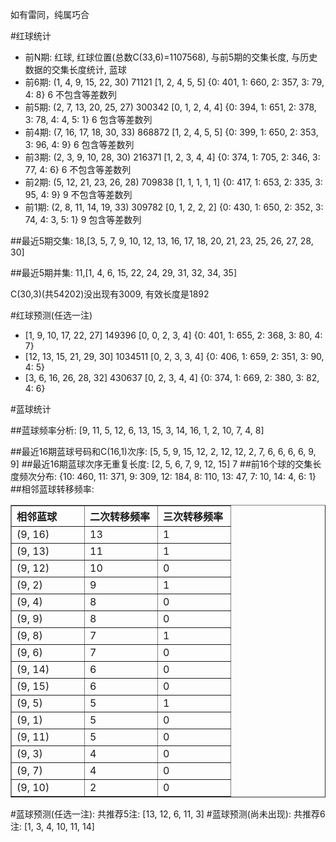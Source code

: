 <!-- 
.. title: 双色球2013072期(2013-06-23)数据分析报告
.. slug: slott-2013072-2013-06-23-report
.. date: 2013-06-24 08:00:00 UTC+08:00
.. tags: Lottery
.. link: 
.. description: 
.. type: text
-->

如有雷同，纯属巧合

<!-- TEASER_END-->

#红球统计

- 前N期: 红球, 红球位置(总数C(33,6)=1107568), 与前5期的交集长度, 与历史数据的交集长度统计, 蓝球
- 前6期: (1, 4, 9, 15, 22, 30) 71121 [1, 2, 4, 5, 5] {0: 401, 1: 660, 2: 357, 3: 79, 4: 8} 6 不包含等差数列
- 前5期: (2, 7, 13, 20, 25, 27) 300342 [0, 1, 2, 4, 4] {0: 394, 1: 651, 2: 378, 3: 78, 4: 4, 5: 1} 6 包含等差数列
- 前4期: (7, 16, 17, 18, 30, 33) 868872 [1, 2, 4, 5, 5] {0: 399, 1: 650, 2: 353, 3: 96, 4: 9} 6 包含等差数列
- 前3期: (2, 3, 9, 10, 28, 30) 216371 [1, 2, 3, 4, 4] {0: 374, 1: 705, 2: 346, 3: 77, 4: 6} 6 不包含等差数列
- 前2期: (5, 12, 21, 23, 26, 28) 709838 [1, 1, 1, 1, 1] {0: 417, 1: 653, 2: 335, 3: 95, 4: 9} 9 不包含等差数列
- 前1期: (2, 8, 11, 14, 19, 33) 309782 [0, 1, 2, 2, 2] {0: 430, 1: 650, 2: 352, 3: 74, 4: 3, 5: 1} 9 包含等差数列

##最近5期交集:
18,[3, 5, 7, 9, 10, 12, 13, 16, 17, 18, 20, 21, 23, 25, 26, 27, 28, 30]

##最近5期并集:
11,[1, 4, 6, 15, 22, 24, 29, 31, 32, 34, 35]

C(30,3)(共54202)没出现有3009, 
有效长度是1892

#红球预测(任选一注)

- [1, 9, 10, 17, 22, 27] 149396 [0, 0, 2, 3, 4] {0: 401, 1: 655, 2: 368, 3: 80, 4: 7}
- [12, 13, 15, 21, 29, 30] 1034511 [0, 2, 3, 3, 4] {0: 406, 1: 659, 2: 351, 3: 90, 4: 5}
- [3, 6, 16, 26, 28, 32] 430637 [0, 2, 3, 4, 4] {0: 374, 1: 669, 2: 380, 3: 82, 4: 6}

#蓝球统计

##蓝球频率分析:
[9, 11, 5, 12, 6, 13, 15, 3, 14, 16, 1, 2, 10, 7, 4, 8]

##最近16期蓝球号码和C(16,1)次序:
[5, 5, 9, 15, 12, 2, 12, 12, 2, 7, 6, 6, 6, 6, 9, 9]
##最近16期蓝球次序无重复长度:
[2, 5, 6, 7, 9, 12, 15] 7
##前16个球的交集长度频次分布:
{10: 460, 11: 371, 9: 309, 12: 184, 8: 110, 13: 47, 7: 10, 14: 4, 6: 1}
##相邻蓝球转移频率:
<table border="1" class="table table-striped dataframe">
  <thead>
    <tr style="text-align: left;">
      <th style="min-width: 100px;">相邻蓝球</th>
      <th style="min-width: 100px;">二次转移频率</th>
      <th style="min-width: 100px;">三次转移频率</th>
    </tr>
  </thead>
  <tbody>
    <tr>
      <td> (9, 16)</td>
      <td> 13</td>
      <td> 1</td>
    </tr>
    <tr>
      <td> (9, 13)</td>
      <td> 11</td>
      <td> 1</td>
    </tr>
    <tr>
      <td> (9, 12)</td>
      <td> 10</td>
      <td> 0</td>
    </tr>
    <tr>
      <td>  (9, 2)</td>
      <td>  9</td>
      <td> 1</td>
    </tr>
    <tr>
      <td>  (9, 4)</td>
      <td>  8</td>
      <td> 0</td>
    </tr>
    <tr>
      <td>  (9, 9)</td>
      <td>  8</td>
      <td> 0</td>
    </tr>
    <tr>
      <td>  (9, 8)</td>
      <td>  7</td>
      <td> 1</td>
    </tr>
    <tr>
      <td>  (9, 6)</td>
      <td>  7</td>
      <td> 0</td>
    </tr>
    <tr>
      <td> (9, 14)</td>
      <td>  6</td>
      <td> 0</td>
    </tr>
    <tr>
      <td> (9, 15)</td>
      <td>  6</td>
      <td> 0</td>
    </tr>
    <tr>
      <td>  (9, 5)</td>
      <td>  5</td>
      <td> 1</td>
    </tr>
    <tr>
      <td>  (9, 1)</td>
      <td>  5</td>
      <td> 0</td>
    </tr>
    <tr>
      <td> (9, 11)</td>
      <td>  5</td>
      <td> 0</td>
    </tr>
    <tr>
      <td>  (9, 3)</td>
      <td>  4</td>
      <td> 0</td>
    </tr>
    <tr>
      <td>  (9, 7)</td>
      <td>  4</td>
      <td> 0</td>
    </tr>
    <tr>
      <td> (9, 10)</td>
      <td>  2</td>
      <td> 0</td>
    </tr>
  </tbody>
</table>
#蓝球预测(任选一注):
共推荐5注: [13, 12, 6, 11, 3]
#蓝球预测(尚未出现):
共推荐6注: [1, 3, 4, 10, 11, 14]

